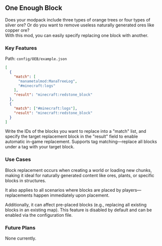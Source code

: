 ## One Enough Block
Does your modpack include three types of orange trees or four types of silver ore? Or do you want to remove useless naturally generated ores like copper ore?  
With this mod, you can easily specify replacing one block with another.

### Key Features
Path: `config/OEB/example.json`
```json
[
  {
    "match": [
      "manametalmod:ManaTreeLog",
      "#minecraft:logs"
    ],
    "result": "minecraft:redstone_block"
  },
  {
    "match": ["#minecraft:logs"],
    "result": "minecraft:redstone_block"
  }
]
```  
Write the IDs of the blocks you want to replace into a "match" list, and specify the target replacement block in the "result" field to enable automatic in-game replacement. Supports tag matching—replace all blocks under a tag with your target block.

### Use Cases
Block replacement occurs when creating a world or loading new chunks, making it ideal for naturally generated content like ores, plants, or specific blocks in structures.

It also applies to all scenarios where blocks are placed by players—replacements happen immediately upon placement.

Additionally, it can affect pre-placed blocks (e.g., replacing all existing blocks in an existing map). This feature is disabled by default and can be enabled via the configuration file.

### Future Plans
None currently.